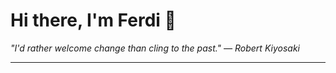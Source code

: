 <h1>Hi there, I'm Ferdi 👋</h1>

<p><em>
  "I'd rather welcome change than cling to the past." — Robert Kiyosaki
</em></p>

---
